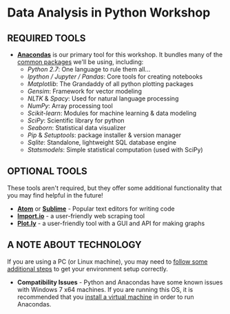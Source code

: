 # Data Analysis in Python Workshop
## REQUIRED TOOLS
- **[Anacondas](https://www.continuum.io/downloads)** is our primary tool for this workshop. It bundles many of the [common packages](https://docs.continuum.io/anaconda/pkg-docs) we'll be using, including:
  - *Python 2.7*: One language to rule them all...
  - *Ipython / Jupyter / Pandas*: Core tools for creating notebooks 
  - *Matplotlib*: The Grandaddy of all python plotting packages
  - *Gensim*: Framework for vector modeling
  - *NLTK* & *Spacy*: Used for natural language processing
  - *NumPy*: Array processing tool
  - *Scikit-learn*: Modules for machine learning & data modeling
  - *SciPy*: Scientific library for python
  - *Seaborn*: Statistical data visualizer
  - *Pip* & *Setuptools*: package installer & version manager
  - *Sqlite*: Standalone, lightweight SQL database engine
  - *Statsmodels*: Simple statistical computation (used with SciPy)

## OPTIONAL TOOLS 
These tools aren't required, but they offer some additional functionality that you may find helpful in the future!
- **[Atom](https://atom.io)** or **[Sublime](http://www.sublimetext.com)** - Popular text editors for writing code
- **[Import.io](https://www.import.io)** - a user-friendly web scraping tool
- **[Plot.ly](https://plot.ly)** - a user-friendly tool with a GUI and API for making graphs

## A NOTE ABOUT TECHNOLOGY
If you are using a PC (or Linux machine), you may need to [follow some additional steps](https://docs.continuum.io/anaconda/install) to get your environment setup correctly. 

- **Compatibility Issues** - Python and Anacondas have some known issues with Windows 7 x64 machines. If you are running this OS, it is recommended that you [install a virtual machine](https://docs.continuum.io/anaconda/images) in order to run Anacondas.